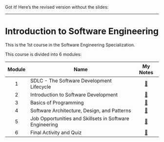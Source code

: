 Got it! Here’s the revised version without the slides:

---

# Introduction to Software Engineering

This is the 1st course in the Software Engineering Specialization.

This course is divided into 6 modules:

| Module | Name                                                    |                                   My Notes                                    |
| :----: | ------------------------------------------------------- | :---------------------------------------------------------------------------: |
|   1    | SDLC - The Software Development Lifecycle               | [🔗](./Module%201%20-%20SDLC%20-%20The%20Software%20Development%20Lifecycle/) |
|   2    | Introduction to Software Development                    | [🔗](./Module%201%20-%20SDLC%20-%20The%20Software%20Development%20Lifecycle/) |
|   3    | Basics of Programming                                   | [🔗](./Module%201%20-%20SDLC%20-%20The%20Software%20Development%20Lifecycle/) |
|   4    | Software Architecture, Design, and Patterns             | [🔗](./Module%201%20-%20SDLC%20-%20The%20Software%20Development%20Lifecycle/) |
|   5    | Job Opportunities and Skillsets in Software Engineering | [🔗](./Module%201%20-%20SDLC%20-%20The%20Software%20Development%20Lifecycle/) |
|   6    | Final Activity and Quiz                                 | [🔗](./Module%201%20-%20SDLC%20-%20The%20Software%20Development%20Lifecycle/) |
